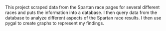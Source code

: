 This project scraped data from the Spartan race pages for several different races and puts the information into a database. I then query data from the database to analyze different aspects of the Spartan race results. I then use pygal to create graphs to represent my findings. 
